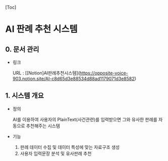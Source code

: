 [Toc]

# AI 판례 추천 시스템

## 0. 문서 관리

- 링크

  URL : [\[Notion]AI판례추천시스템](https://opposite-voice-903.notion.site/AI-c8d65d3e88534d88ad1179071d3e8582)

## 1. 시스템 개요

- 정의

  AI를 이용하여 사용자의 PlainText(사건관련)를 입력받으면 그와 유사한 판례를 자동으로 추천해주는 시스템

- 기능
  1. 판례 데이터 수집 및 데이터 특성에 맞는 자료구조 생성
  2. 사용자 입력문장 분석 및 유사판례 추천




